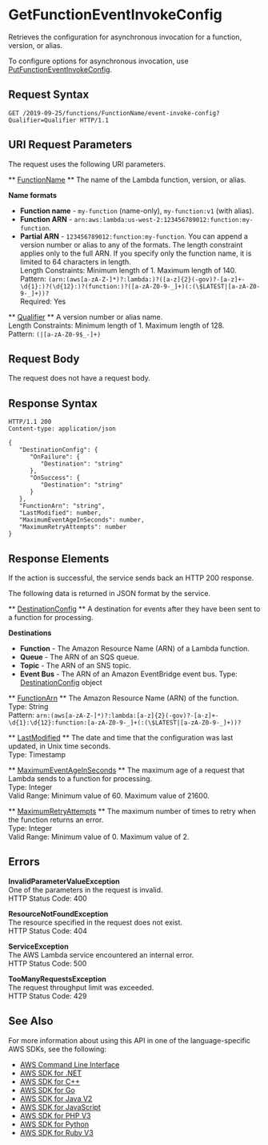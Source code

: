 # GetFunctionEventInvokeConfig<a name="API_GetFunctionEventInvokeConfig"></a>

Retrieves the configuration for asynchronous invocation for a function, version, or alias\.

To configure options for asynchronous invocation, use [PutFunctionEventInvokeConfig](API_PutFunctionEventInvokeConfig.md)\.

## Request Syntax<a name="API_GetFunctionEventInvokeConfig_RequestSyntax"></a>

```
GET /2019-09-25/functions/FunctionName/event-invoke-config?Qualifier=Qualifier HTTP/1.1
```

## URI Request Parameters<a name="API_GetFunctionEventInvokeConfig_RequestParameters"></a>

The request uses the following URI parameters\.

 ** [FunctionName](#API_GetFunctionEventInvokeConfig_RequestSyntax) **   <a name="SSS-GetFunctionEventInvokeConfig-request-FunctionName"></a>
The name of the Lambda function, version, or alias\.  

**Name formats**
+  **Function name** \- `my-function` \(name\-only\), `my-function:v1` \(with alias\)\.
+  **Function ARN** \- `arn:aws:lambda:us-west-2:123456789012:function:my-function`\.
+  **Partial ARN** \- `123456789012:function:my-function`\.
You can append a version number or alias to any of the formats\. The length constraint applies only to the full ARN\. If you specify only the function name, it is limited to 64 characters in length\.  
Length Constraints: Minimum length of 1\. Maximum length of 140\.  
Pattern: `(arn:(aws[a-zA-Z-]*)?:lambda:)?([a-z]{2}(-gov)?-[a-z]+-\d{1}:)?(\d{12}:)?(function:)?([a-zA-Z0-9-_]+)(:(\$LATEST|[a-zA-Z0-9-_]+))?`   
Required: Yes

 ** [Qualifier](#API_GetFunctionEventInvokeConfig_RequestSyntax) **   <a name="SSS-GetFunctionEventInvokeConfig-request-Qualifier"></a>
A version number or alias name\.  
Length Constraints: Minimum length of 1\. Maximum length of 128\.  
Pattern: `(|[a-zA-Z0-9$_-]+)` 

## Request Body<a name="API_GetFunctionEventInvokeConfig_RequestBody"></a>

The request does not have a request body\.

## Response Syntax<a name="API_GetFunctionEventInvokeConfig_ResponseSyntax"></a>

```
HTTP/1.1 200
Content-type: application/json

{
   "DestinationConfig": { 
      "OnFailure": { 
         "Destination": "string"
      },
      "OnSuccess": { 
         "Destination": "string"
      }
   },
   "FunctionArn": "string",
   "LastModified": number,
   "MaximumEventAgeInSeconds": number,
   "MaximumRetryAttempts": number
}
```

## Response Elements<a name="API_GetFunctionEventInvokeConfig_ResponseElements"></a>

If the action is successful, the service sends back an HTTP 200 response\.

The following data is returned in JSON format by the service\.

 ** [DestinationConfig](#API_GetFunctionEventInvokeConfig_ResponseSyntax) **   <a name="SSS-GetFunctionEventInvokeConfig-response-DestinationConfig"></a>
A destination for events after they have been sent to a function for processing\.  

**Destinations**
+  **Function** \- The Amazon Resource Name \(ARN\) of a Lambda function\.
+  **Queue** \- The ARN of an SQS queue\.
+  **Topic** \- The ARN of an SNS topic\.
+  **Event Bus** \- The ARN of an Amazon EventBridge event bus\.
Type: [DestinationConfig](API_DestinationConfig.md) object

 ** [FunctionArn](#API_GetFunctionEventInvokeConfig_ResponseSyntax) **   <a name="SSS-GetFunctionEventInvokeConfig-response-FunctionArn"></a>
The Amazon Resource Name \(ARN\) of the function\.  
Type: String  
Pattern: `arn:(aws[a-zA-Z-]*)?:lambda:[a-z]{2}(-gov)?-[a-z]+-\d{1}:\d{12}:function:[a-zA-Z0-9-_]+(:(\$LATEST|[a-zA-Z0-9-_]+))?` 

 ** [LastModified](#API_GetFunctionEventInvokeConfig_ResponseSyntax) **   <a name="SSS-GetFunctionEventInvokeConfig-response-LastModified"></a>
The date and time that the configuration was last updated, in Unix time seconds\.  
Type: Timestamp

 ** [MaximumEventAgeInSeconds](#API_GetFunctionEventInvokeConfig_ResponseSyntax) **   <a name="SSS-GetFunctionEventInvokeConfig-response-MaximumEventAgeInSeconds"></a>
The maximum age of a request that Lambda sends to a function for processing\.  
Type: Integer  
Valid Range: Minimum value of 60\. Maximum value of 21600\.

 ** [MaximumRetryAttempts](#API_GetFunctionEventInvokeConfig_ResponseSyntax) **   <a name="SSS-GetFunctionEventInvokeConfig-response-MaximumRetryAttempts"></a>
The maximum number of times to retry when the function returns an error\.  
Type: Integer  
Valid Range: Minimum value of 0\. Maximum value of 2\.

## Errors<a name="API_GetFunctionEventInvokeConfig_Errors"></a>

 **InvalidParameterValueException**   
One of the parameters in the request is invalid\.  
HTTP Status Code: 400

 **ResourceNotFoundException**   
The resource specified in the request does not exist\.  
HTTP Status Code: 404

 **ServiceException**   
The AWS Lambda service encountered an internal error\.  
HTTP Status Code: 500

 **TooManyRequestsException**   
The request throughput limit was exceeded\.  
HTTP Status Code: 429

## See Also<a name="API_GetFunctionEventInvokeConfig_SeeAlso"></a>

For more information about using this API in one of the language\-specific AWS SDKs, see the following:
+  [ AWS Command Line Interface](https://docs.aws.amazon.com/goto/aws-cli/lambda-2015-03-31/GetFunctionEventInvokeConfig) 
+  [ AWS SDK for \.NET](https://docs.aws.amazon.com/goto/DotNetSDKV3/lambda-2015-03-31/GetFunctionEventInvokeConfig) 
+  [ AWS SDK for C\+\+](https://docs.aws.amazon.com/goto/SdkForCpp/lambda-2015-03-31/GetFunctionEventInvokeConfig) 
+  [ AWS SDK for Go](https://docs.aws.amazon.com/goto/SdkForGoV1/lambda-2015-03-31/GetFunctionEventInvokeConfig) 
+  [ AWS SDK for Java V2](https://docs.aws.amazon.com/goto/SdkForJavaV2/lambda-2015-03-31/GetFunctionEventInvokeConfig) 
+  [ AWS SDK for JavaScript](https://docs.aws.amazon.com/goto/AWSJavaScriptSDK/lambda-2015-03-31/GetFunctionEventInvokeConfig) 
+  [ AWS SDK for PHP V3](https://docs.aws.amazon.com/goto/SdkForPHPV3/lambda-2015-03-31/GetFunctionEventInvokeConfig) 
+  [ AWS SDK for Python](https://docs.aws.amazon.com/goto/boto3/lambda-2015-03-31/GetFunctionEventInvokeConfig) 
+  [ AWS SDK for Ruby V3](https://docs.aws.amazon.com/goto/SdkForRubyV3/lambda-2015-03-31/GetFunctionEventInvokeConfig) 